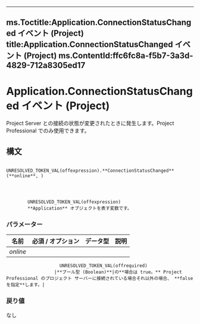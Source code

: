 

---
ms.Toctitle:Application.ConnectionStatusChanged イベント (Project)
title:Application.ConnectionStatusChanged イベント (Project)
ms.ContentId:ffc6fc8a-f5b7-3a3d-4829-712a8305ed17
---
# Application.ConnectionStatusChanged イベント (Project)




Project Server との接続の状態が変更されたときに発生します。Project Professional でのみ使用できます。

## 構文

            UNRESOLVED_TOKEN_VAL(offexpression).**ConnectionStatusChanged**(**online**, )




            UNRESOLVED_TOKEN_VAL(offexpression)
            **Application** オブジェクトを表す変数です。

### パラメーター

|**名前**|**必須 / オプション**|**データ型**|**説明**|
|---|---|---|---|
|*online*|
                        UNRESOLVED_TOKEN_VAL(offrequired)
                      |**ブール型 (Boolean)**|の**場合は true。** Project Professional のプロジェクト サーバーに接続されている場合それ以外の場合、 **false を指定**します。|



### 戻り値
なし






